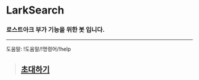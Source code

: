 # LarkSearch
### 로스트아크 부가 기능을 위한 봇 입니다.
* * *
도움말: !도움말/!명령어/!help

> ## [초대하기](https://discord.com/api/oauth2/authorize?client_id=930541518371053599&permissions=1644905888880&scope=bot)
